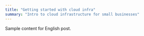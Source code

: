 ```yaml
---
title: "Getting started with cloud infra"
summary: "Intro to cloud infrastructure for small businesses"
---
```

Sample content for English post.
